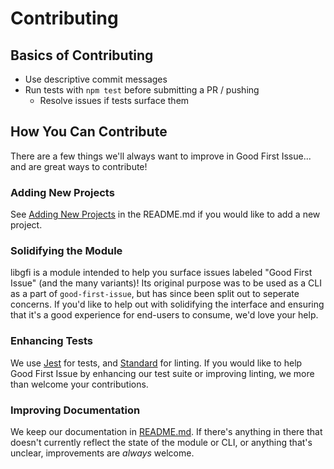 # Contributing

## Basics of Contributing

- Use descriptive commit messages
- Run tests with `npm test` before submitting a PR / pushing
  - Resolve issues if tests surface them

## How You Can Contribute

There are a few things we'll always want to improve in Good First Issue... and are great ways to contribute!

### Adding New Projects

See [Adding New Projects](https://github.com/bnb/good-first-issue#adding-new-projects) in the README.md if you would like to add a new project.

### Solidifying the Module

libgfi is a module intended to help you surface issues labeled "Good First Issue" (and the many variants)! Its original purpose was to be used as a CLI as a part of `good-first-issue`, but has since been split out to seperate concerns. If you'd like to help out with solidifying the interface and ensuring that it's a good experience for end-users to consume, we'd love your help.

### Enhancing Tests

We use [Jest](https://www.npmjs.com/package/jest) for tests, and [Standard](https://www.npmjs.com/package/standard) for linting. If you would like to help Good First Issue by enhancing our test suite or improving linting, we more than welcome your contributions.

### Improving Documentation

We keep our documentation in [README.md](./README.md). If there's anything in there that doesn't currently reflect the state of the module or CLI, or anything that's unclear, improvements are *always* welcome.
